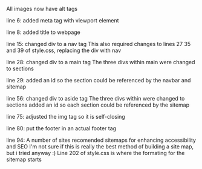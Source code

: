 All images now have alt tags

line 6: added meta tag with viewport element

line 8: added title to webpage

line 15: changed div to a nav tag
    This also required changes to lines 27 35 and 39 of style.css, replacing the div with nav

line 28: changed div to a main tag
    The three divs within main were changed to sections

line 29: added an id so the section could be referenced by the navbar and sitemap

line 56: changed div to aside tag
    The three divs within were changed to sections
    added an id so each section could be referenced by the sitemap

line 75: adjusted the img tag so it is self-closing

line 80: put the footer in an actual footer tag

line 94: A number of sites recomended sitemaps for enhancing accessibility and SEO
    I'm not sure if this is really the best method of building a site map, but i tried anyway :)
    Line 202 of style.css is where the formating for the sitemap starts

